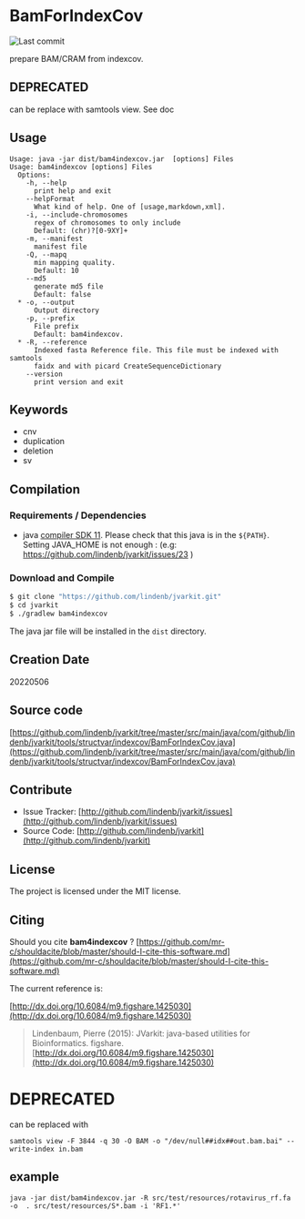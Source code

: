 # BamForIndexCov

![Last commit](https://img.shields.io/github/last-commit/lindenb/jvarkit.png)

prepare BAM/CRAM from indexcov.


## DEPRECATED

can be replace with samtools view. See doc

## Usage

```
Usage: java -jar dist/bam4indexcov.jar  [options] Files
Usage: bam4indexcov [options] Files
  Options:
    -h, --help
      print help and exit
    --helpFormat
      What kind of help. One of [usage,markdown,xml].
    -i, --include-chromosomes
      regex of chromosomes to only include
      Default: (chr)?[0-9XY]+
    -m, --manifest
      manifest file
    -Q, --mapq
      min mapping quality.
      Default: 10
    --md5
      generate md5 file
      Default: false
  * -o, --output
      Output directory
    -p, --prefix
      File prefix
      Default: bam4indexcov.
  * -R, --reference
      Indexed fasta Reference file. This file must be indexed with samtools 
      faidx and with picard CreateSequenceDictionary
    --version
      print version and exit

```


## Keywords

 * cnv
 * duplication
 * deletion
 * sv


## Compilation

### Requirements / Dependencies

* java [compiler SDK 11](https://jdk.java.net/11/). Please check that this java is in the `${PATH}`. Setting JAVA_HOME is not enough : (e.g: https://github.com/lindenb/jvarkit/issues/23 )


### Download and Compile

```bash
$ git clone "https://github.com/lindenb/jvarkit.git"
$ cd jvarkit
$ ./gradlew bam4indexcov
```

The java jar file will be installed in the `dist` directory.


## Creation Date

20220506

## Source code 

[https://github.com/lindenb/jvarkit/tree/master/src/main/java/com/github/lindenb/jvarkit/tools/structvar/indexcov/BamForIndexCov.java](https://github.com/lindenb/jvarkit/tree/master/src/main/java/com/github/lindenb/jvarkit/tools/structvar/indexcov/BamForIndexCov.java)


## Contribute

- Issue Tracker: [http://github.com/lindenb/jvarkit/issues](http://github.com/lindenb/jvarkit/issues)
- Source Code: [http://github.com/lindenb/jvarkit](http://github.com/lindenb/jvarkit)

## License

The project is licensed under the MIT license.

## Citing

Should you cite **bam4indexcov** ? [https://github.com/mr-c/shouldacite/blob/master/should-I-cite-this-software.md](https://github.com/mr-c/shouldacite/blob/master/should-I-cite-this-software.md)

The current reference is:

[http://dx.doi.org/10.6084/m9.figshare.1425030](http://dx.doi.org/10.6084/m9.figshare.1425030)

> Lindenbaum, Pierre (2015): JVarkit: java-based utilities for Bioinformatics. figshare.
> [http://dx.doi.org/10.6084/m9.figshare.1425030](http://dx.doi.org/10.6084/m9.figshare.1425030)


# DEPRECATED

can be replaced with
```
samtools view -F 3844 -q 30 -O BAM -o "/dev/null##idx##out.bam.bai" --write-index in.bam
```

## example

```
java -jar dist/bam4indexcov.jar -R src/test/resources/rotavirus_rf.fa -o  . src/test/resources/S*.bam -i 'RF1.*'
